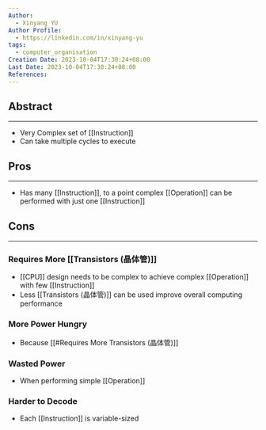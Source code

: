 ```yaml
---
Author:
  - Xinyang YU
Author Profile:
  - https://linkedin.com/in/xinyang-yu
tags:
  - computer_organisation
Creation Date: 2023-10-04T17:30:24+08:00
Last Date: 2023-10-04T17:30:24+08:00
References:
---
```

## Abstract
---
- Very Complex set of [[Instruction]]
- Can take multiple cycles to execute

## Pros
---
- Has many [[Instruction]], to a point complex [[Operation]] can be performed with just one [[Instruction]]
## Cons
---
### Requires More [[Transistors (晶体管)]]
- [[CPU]] design needs to be complex to achieve complex [[Operation]] with few [[Instruction]]
- Less [[Transistors (晶体管)]] can be used improve overall computing performance 
### More Power Hungry
- Because [[#Requires More Transistors (晶体管)]]
### Wasted Power
- When performing simple [[Operation]]
### Harder to Decode
- Each [[Instruction]] is variable-sized